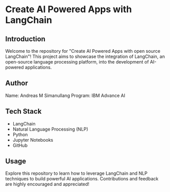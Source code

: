 # Create AI Powered Apps with LangChain

## Introduction
Welcome to the repository for "Create AI Powered Apps with open source LangChain"! This project aims to showcase the integration of LangChain, an open-source language processing platform, into the development of AI-powered applications.

## Author
Name: Andreas M Simanullang
Program: IBM Advance AI

## Tech Stack
- LangChain
- Natural Language Processing (NLP)
- Python
- Jupyter Notebooks
- GitHub

## Usage
Explore this repository to learn how to leverage LangChain and NLP techniques to build powerful AI applications. Contributions and feedback are highly encouraged and appreciated!
